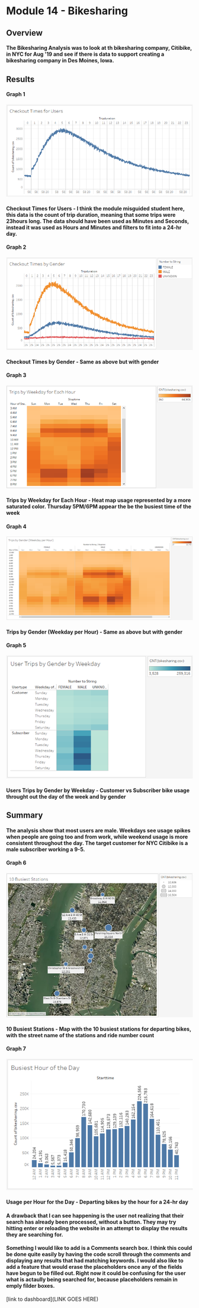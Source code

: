# Module 14 - Bikesharing

## Overview 

#### The Bikesharing Analysis was to look at th bikesharing company, Citibike, in NYC for Aug '19 and see if there is data to support creating a bikesharing company in Des Moines, Iowa.


## Results
#### Graph 1 
![stacked_launch_outcomes](https://github.com/charlieburd/bikesharing/blob/main/Resources/image%20(24).png)
#### Checkout Times for Users - I think the module misguided student here, this data is the count of trip duration, meaning that some trips were 23hours long. The data should have been used as Minutes and Seconds, instead it was used as Hours and Minutes and filters to fit into a 24-hr day.

#### Graph 2 
![stacked_launch_outcomes](https://github.com/charlieburd/bikesharing/blob/main/Resources/image%20(25).png)
#### Checkout Times by Gender - Same as above but with gender

#### Graph 3 
![stacked_launch_outcomes](https://github.com/charlieburd/bikesharing/blob/main/Resources/image%20(26).png)
#### Trips by Weekday for Each Hour - Heat map usage represented by a more saturated color. Thursday 5PM/6PM appear the be the busiest time of the week 

#### Graph 4 
![stacked_launch_outcomes](https://github.com/charlieburd/bikesharing/blob/main/Resources/image%20(27).png)
#### Trips by Gender (Weekday per Hour) - Same as above but with gender

#### Graph 5 
![stacked_launch_outcomes](https://github.com/charlieburd/bikesharing/blob/main/Resources/image%20(28).png)
#### Users Trips by Gender by Weekday - Customer vs Subscriber bike usage throught out the day of the week and by gender


## Summary

#### The analysis show that most users are male. Weekdays see usage spikes when people are going too and from work, while weekend usage is more consistent throughout the day. The target customer for NYC Citibike is a male subscriber working a 9-5.

#### Graph 6 
![stacked_launch_outcomes](https://github.com/charlieburd/bikesharing/blob/main/Resources/image%20(29).png)
#### 10 Busiest Stations - Map with the 10 busiest stations for departing bikes, with the street name of the stations and ride number count

#### Graph 7 
![stacked_launch_outcomes](https://github.com/charlieburd/bikesharing/blob/main/Resources/image%20(30).png)
#### Usage per Hour for the Day - Departing bikes by the hour for a 24-hr day

#### A drawback that I can see happening is the user not realizing that their search has already been processed, without a button. They may try hitting enter or reloading the website in an attempt to display the results they are searching for. 

#### Something I would like to add is a Comments search box. I think this could be done quite easily by having the code scroll through the comments and displaying any results that had matching keywords. I would also like to add a feature that would erase the placeholders once any of the fields have begun to be filled out. Right now it could be confusing for the user what is actaully being searched for, because placeholders remain in emply filder boxes.

[link to dashboard](LINK GOES HERE)
